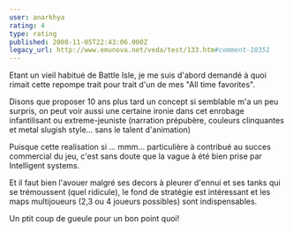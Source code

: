 ```yaml
---
user: anarkhya
rating: 4
type: rating
published: 2008-11-05T22:43:06.000Z
legacy_url: http://www.emunova.net/veda/test/133.htm#comment-10351
---
```

Etant un vieil habitué de Battle Isle, je me suis d'abord demandé à quoi rimait cette repompe trait pour trait d'un de mes "All time favorites".

Disons que proposer 10 ans plus tard un concept si semblable m'a un peu surpris, on peut voir aussi une certaine ironie dans cet enrobage infantilisant ou extreme-jeuniste (narration prépubère, couleurs clinquantes et metal slugish style... sans le talent d'animation) 

Puisque cette realisation si ... mmm... particulière à contribué au succes commercial du jeu, c'est sans doute que la vague à été bien prise par Intelligent systems.

Et il faut bien l'avouer malgré ses decors à pleurer d'ennui et ses tanks qui se trémoussent (quel ridicule), le fond de stratégie est intéressant et les maps multijoueurs (2,3 ou 4 joueurs possibles) sont indispensables.

Un ptit coup de gueule pour un bon point quoi!